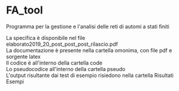 # FA_tool
Programma per la gestione e l'analisi delle reti di automi a stati finiti

La specifica è disponibile nel file elaborato2019_20_post_post_post_rilascio.pdf \
La documentazione è presente nella cartella omonima, con file pdf e sorgente latex \
Il codice è all'interno della cartella code \
Lo pseudocodice all'interno della cartella pseudo \
L'output risultante dai test di esempio risiedono nella cartella Risultati Esempi
